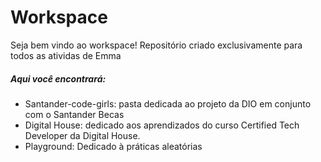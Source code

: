 # Workspace

Seja bem vindo ao workspace! Repositório criado exclusivamente para todos as atividas de Emma

##### Aqui você encontrará:
* Santander-code-girls: pasta dedicada ao projeto da DIO em conjunto com o Santander Becas
* Digital House: dedicado aos aprendizados do curso Certified Tech Developer da Digital House.
* Playground: Dedicado à práticas aleatórias 
  
